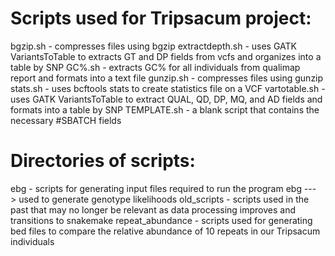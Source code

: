 # Scripts used for Tripsacum project:
bgzip.sh - compresses files using bgzip
extractdepth.sh - uses GATK VariantsToTable to extracts GT and DP fields from vcfs and organizes into a table by SNP
GC%.sh - extracts GC% for all individuals from qualimap report and formats into a text file 
gunzip.sh - compresses files using gunzip
stats.sh - uses bcftools stats to create statistics file on a VCF
vartotable.sh - uses GATK VariantsToTable to extract QUAL, QD, DP, MQ, and AD fields and formats into a table by SNP
TEMPLATE.sh - a blank script that contains the necessary #SBATCH fields

# Directories of scripts:
ebg - scripts for generating input files required to run the program ebg ---> used to generate genotype likelihoods 
old_scripts - scripts used in the past that may no longer be relevant as data processing improves and transitions to snakemake 
repeat_abundance - scripts used for generating bed files to compare the relative abundance of 10 repeats in our Tripsacum individuals 
